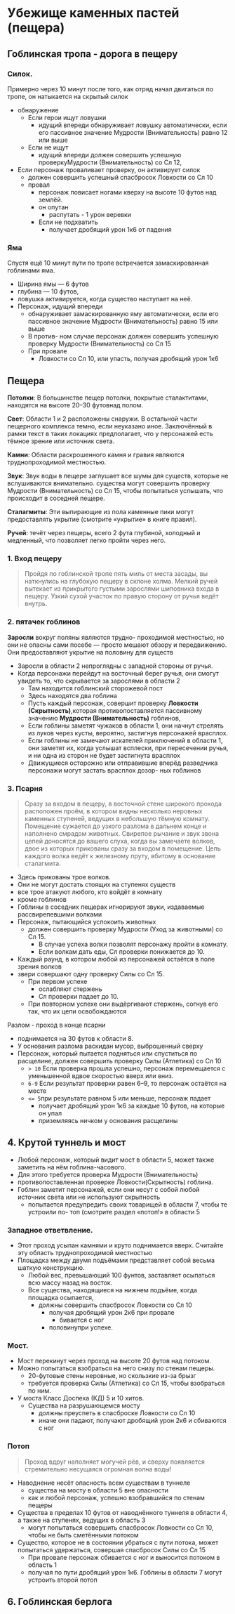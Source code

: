 # Убежище каменных пастей (пещера)

## Гоблинская тропа - дорога в пещеру

### Силок.
Примерно через 10 минут после того, как отряд начал двигаться по тропе, он натыкается на скрытый силок

* обнаружение
  * Если герои ищут ловушки
    * идущий впереди обнаруживает ловушку автоматически, если его пассивное значение Мудрости (Внимательность) равно 12 или выше
  * Если не ищут
    * идущий впереди должен совершить успешную проверкуМудрости (Внимательность) со Сл 12,
*  Если персонаж проваливает проверку, он активирует силок
   *  должен совершить успешный спасбросок Ловкости со Сл 10
   *  провал
      *  персонаж повисает ногами кверху на высоте 10 футов над землёй.
      *  он опутан
         *  распутать - 1 урон веревки
      *  Если не подхватить
         *  получает дробящий урон 1к6 от падения

### Яма
Спустя ещё 10 минут пути по тропе встречается замаскированная гоблинами яма.
* Ширина ямы — 6 футов
* глубина — 10 футов,
* ловушка активируется, когда существо наступает на неё.
* Персонаж, идущий впереди
  * обнаруживает замаскированную яму автоматически, если его пассивное значение Мудрости (Внимательность) равно 15 или выше
  * В против- ном случае персонаж должен совершить успешную проверку Мудрости (Внимательность) со Сл 15
  * При провале
    *  Ловкости со Сл 10, или упасть, получая дробящий урон 1к6

## Пещера
**Потолки**: В большинстве пещер потолки, покрытые сталактитами, находятся на высоте 20–30 футовнад полом.

**Свет**: Области 1 и 2 расположены снаружи. В остальной части пещерного комплекса темно, если неуказано иное. Заключённый в рамки текст в таких локациях предполагает, что у персонажей есть тёмное зрение или источник света.

**Камни**: Области раскрошенного камня и гравия являются труднопроходимой местностью.

**Звук**: Звук воды в пещере заглушает все шумы для существ, которые не вслушиваются внимательно. cущества могут совершить проверку Мудрости (Внимательность) со Сл 15, чтобы попытаться услышать, что происходит в соседней пещере.

**Сталагмиты**: Эти выпирающие из пола каменные пики могут предоставлять укрытие (смотрите «укрытие» в книге правил).

**Ручей**: течёт через пещеры, всего 2 фута глубиной, холодный и медленный, что позволяет легко пройти через него.

### 1. Вход пещеру
> Пройдя по гоблинской тропе пять миль от места засады, вы наткнулись на глубокую пещеру в склоне холма.
> Мелкий ручей вытекает из прикрытого густыми зарослями шиповника входа в пещеру.
> Узкий сухой участок по правую сторону от ручья ведёт внутрь.

### 2. пятачек гоблинов
**Заросли** вокруг поляны являются трудно- проходимой местностью, но они не опасны сами посебе — просто мешают обзору и передвижению.
Они предоставляют укрытие на половину для существ

* Заросли в области 2 непроглядны с западной стороны от ручья.
* Когда персонажи перейдут на восточный берег ручья, они смогут увидеть то, что скрывается за зарослями в области 2
  * Там находится гоблинский сторожевой пост
  * Здесь находятся два гоблина
  * Пусть каждый персонаж, совершит проверку **Ловкости (Скрытность)**,которая противопоставляется пассивному значению **Мудрости (Внимательность)** гоблинов,
  * Если гоблины заметят чужаков в области 1, они начнут стрелять из луков через кусты, вероятно, застигнув персонажей врасплох.
  * Если гоблины не замечают искателей приключений в области 1, они заметят их, когда услышат всплески, при пересечении ручья, и ни одна из сторон не будет застигнута врасплох
  * Движущиеся осторожно или отправившие вперёд разведчика персонажи могут застать врасплох дозор- ных гоблинов

### 3. Псарня

> Сразу за входом в пещеру, в восточной стене широкого прохода расположен проём, в котором видны несколько неровных каменных ступеней, ведущих в небольшую тёмную комнату.
> Помещение сужается до узкого разлома в дальнем конце и наполнено смрадом животных.
> Свирепое рычание и звук звона цепей доносятся до вашего слуха, когда вы замечаете волков, двое из которых прикованы сразу за входом в помещение.
> Цепь каждого волка ведёт к железному пруту, вбитому в основание сталагмита.

* Здесь прикованы трое волков.
* Они не могут достать стоящих на ступенях существ
* все трое атакуют любого, кто войдёт в комнату
* кроме гоблинов
* Гоблины в соседних пещерах игнорируют звуки, издаваемые рассвирепевшими волками
* Персонаж, пытающийся успокоить животных
  * должен совершить проверку Мудрости (Уход за животными) со Сл 15.
    * В случае успеха волки позволят персонажу пройти в комнату.
    * Если волкам дать еды, Сл проверки понижается до 10.
* Каждый раунд, в котором любой из персонажей остаётся в поле зрения волков
* звери совершают одну проверку Силы со Сл 15.
  * При первом успехе
    * ослабляют стержень
    * Сл проверки падает до 10.
  * При повторном успехе они выдёргивают стержень, согнув его так, что их цепи освобождаются

Разлом - проход в конце псарни
* поднимается на 30 футов к области 8.
* У основания разлома раскидан мусор, выброшенный сверху
* Персонаж, который пытается подняться или спуститься по расщелине, должен совершить проверку Силы (Атлетика) со Сл 10
  * `> 10` Если проверка прошла успешно, персонаж перемещается с уменьшенной вдвое скоростью вверх или вниз.
  * `6-9` Если результат проверки равен 6–9, то персонаж остаётся на месте
  * `<= 5`при результате равном 5 или меньше, персонаж падает
    * получает дробящий урон 1к6 за каждые 10 футов, на которые он упал
    * приземляясь ничком у основания расщелины

## 4. Крутой туннель и мост

* Любой персонаж, который видит мост в области 5, может также заметить на нём гоблина-часового.
* Для этого требуется проверка Мудрости (Внимательность)
* противопоставленная проверке Ловкости(Скрытность) гоблина.
* Гоблин заметит персонажей, если они несут с собой любой источник света или не используют скрытность
  * попытается предупредить своих товарищей в области 7, чтобы те устроили по- топ (смотрите раздел «потоп!» в области 5

### Западное ответвление.
* Этот проход усыпан камнями и круто поднимается вверх. Считайте эту область труднопроходимой местностью
* Площадка между двумя подъёмами представляет собой весьма шаткую конструкцию.
  * Любой вес, превышающий 100 фунтов, заставляет осыпаться всю массу назад на восток.
  * Все существа, находящиеся на нижнем подъёме, когда площадка осыпается,
    * должны совершить спасбросок Ловкости со Сл 10
      * получая дробящий урон 2к6 при провале
        * бивается с ног
      * половинупри успехе.

### Мост.
* Мост перекинут через проход на высоте 20 футов над потоком.
* Можно попытаться взобраться на него снизу по стенам пещеры.
  * 20-футовые стены неровные, но скользкие из-за брызг
  * требуется проверка Силы (Атлетика) со Сл 15, чтобы взобраться по ним.
* У моста Класс Доспеха (КД) 5 и 10 хитов.
  * Существа на разрушающемся мосту
    * должны преуспеть в спасброске Ловкости со Сл 10
    * иначе они падают, получают дробящий урон 2к6 и сбиваются с ног

### Потоп
> Проход вдруг наполняет могучей рёв, и сверху появляется стремительно несущаяся огромная волна воды!

* Наводнение несёт опасность всем существам в туннеле
  * существа на мосту в области 5 вне опасности
  * как и любой персонаж, успешно взобравшийся по стенам пещеры
*  Существа в пределах 10 футов от наводнённого туннеля в области 4, а также на ступенях, ведущих в область 3
   *  могут попытаться совершить спасбросок Ловкости со Сл 10, чтобы не быть сметёнными потоком
*  Существо, которое не в состоянии убраться с пути потока, может попытаться удержаться, совершая спасбросок Силы со Сл 15
   *  При провале персонаж сбивается с ног и выносится потоком в область 1
   *  получая по пути дробящий урон 1к6. Гоблины в области 7 могут устроить второй потоп

## 6. Гоблинская берлога





